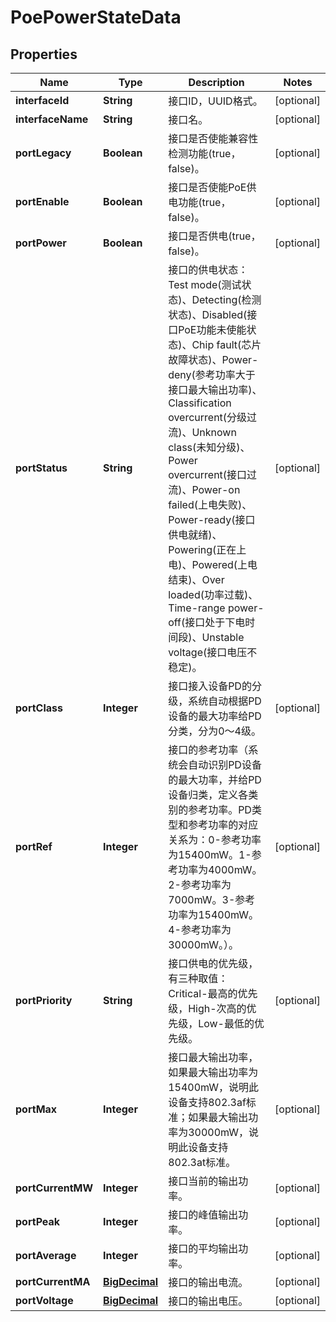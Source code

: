 
# PoePowerStateData

## Properties
Name | Type | Description | Notes
------------ | ------------- | ------------- | -------------
**interfaceId** | **String** | 接口ID，UUID格式。 |  [optional]
**interfaceName** | **String** | 接口名。 |  [optional]
**portLegacy** | **Boolean** | 接口是否使能兼容性检测功能(true，false)。 |  [optional]
**portEnable** | **Boolean** | 接口是否使能PoE供电功能(true，false)。 |  [optional]
**portPower** | **Boolean** | 接口是否供电(true，false)。 |  [optional]
**portStatus** | **String** | 接口的供电状态：Test mode(测试状态)、Detecting(检测状态)、Disabled(接口PoE功能未使能状态)、Chip fault(芯片故障状态)、Power-deny(参考功率大于接口最大输出功率)、Classification overcurrent(分级过流)、Unknown class(未知分级)、Power overcurrent(接口过流)、Power-on failed(上电失败)、Power-ready(接口供电就绪)、Powering(正在上电)、Powered(上电结束)、Over loaded(功率过载)、Time-range power-off(接口处于下电时间段)、Unstable voltage(接口电压不稳定)。 |  [optional]
**portClass** | **Integer** | 接口接入设备PD的分级，系统自动根据PD设备的最大功率给PD分类，分为0～4级。 |  [optional]
**portRef** | **Integer** | 接口的参考功率（系统会自动识别PD设备的最大功率，并给PD设备归类，定义各类别的参考功率。PD类型和参考功率的对应关系为：0-参考功率为15400mW。1-参考功率为4000mW。2-参考功率为7000mW。3-参考功率为15400mW。4-参考功率为30000mW。）。 |  [optional]
**portPriority** | **String** | 接口供电的优先级，有三种取值：Critical-最高的优先级，High-次高的优先级，Low-最低的优先级。 |  [optional]
**portMax** | **Integer** | 接口最大输出功率，如果最大输出功率为15400mW，说明此设备支持802.3af标准；如果最大输出功率为30000mW，说明此设备支持802.3at标准。 |  [optional]
**portCurrentMW** | **Integer** | 接口当前的输出功率。 |  [optional]
**portPeak** | **Integer** | 接口的峰值输出功率。 |  [optional]
**portAverage** | **Integer** | 接口的平均输出功率。 |  [optional]
**portCurrentMA** | [**BigDecimal**](BigDecimal.md) | 接口的输出电流。 |  [optional]
**portVoltage** | [**BigDecimal**](BigDecimal.md) | 接口的输出电压。 |  [optional]



